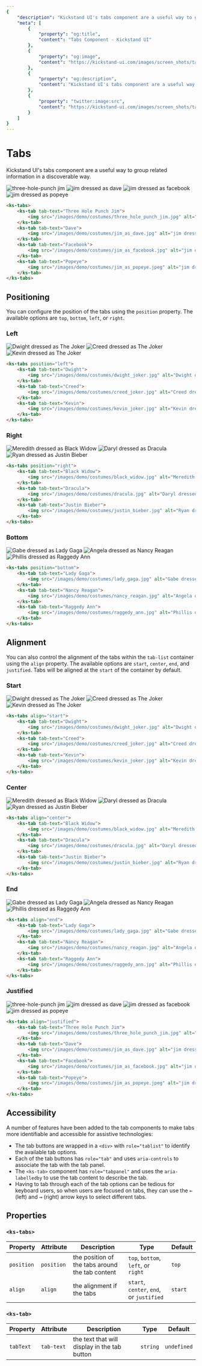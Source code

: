 ```yaml
---
{
    "description": "Kickstand UI's tabs component are a useful way to group related information in a discoverable way.",
    "meta": [
        {
            "property": "og:title",
            "content": "Tabs Component - Kickstand UI"
        },
        {
            "property": "og:image",
            "content": "https://kickstand-ui.com/images/screen_shots/tabs.png"
        },
        {
            "property": "og:description",
            "content": "Kickstand UI's tabs component are a useful way to group related information in a discoverable way."
        },
        {
            "property": "twitter:image:src",
            "content": "https://kickstand-ui.com/images/screen_shots/tabs.png"
        }
    ]
}
---
```


# Tabs

Kickstand UI's tabs component are a useful way to group related information in a discoverable way.

<div class="my=xl">
    <ks-tabs>
        <ks-tab tab-text="Three Hole Punch Jim">
            <img src="/images/demo/costumes/three_hole_punch_jim.jpg" alt="three-hole-punch jim" />
        </ks-tab>
        <ks-tab tab-text="Dave">
            <img src="/images/demo/costumes/jim_as_dave.jpg" alt="jim dressed as dave" />
        </ks-tab>
        <ks-tab tab-text="Facebook">
            <img src="/images/demo/costumes/jim_as_facebook.jpg" alt="jim dressed as facebook" />
        </ks-tab>
        <ks-tab tab-text="Popeye">
            <img src="/images/demo/costumes/jim_as_popeye.jpeg" alt="jim dressed as popeye" />
        </ks-tab>
    </ks-tabs>
</div>

```html
<ks-tabs>
    <ks-tab tab-text="Three Hole Punch Jim">
        <img src="/images/demo/costumes/three_hole_punch_jim.jpg" alt="three-hole-punch jim" />
    </ks-tab>
    <ks-tab tab-text="Dave">
        <img src="/images/demo/costumes/jim_as_dave.jpg" alt="jim dressed as dave" />
    </ks-tab>
    <ks-tab tab-text="Facebook">
        <img src="/images/demo/costumes/jim_as_facebook.jpg" alt="jim dressed as facebook" />
    </ks-tab>
    <ks-tab tab-text="Popeye">
        <img src="/images/demo/costumes/jim_as_popeye.jpeg" alt="jim dressed as popeye" />
    </ks-tab>
</ks-tabs>
```

## Positioning

You can configure the position of the tabs using the `position` property. The available options are `top`, `bottom`, `left`, or `right`.

### Left

<div class="my=xl">
    <ks-tabs position="left">
        <ks-tab tab-text="Dwight">
            <img src="/images/demo/costumes/dwight_joker.jpg" alt="Dwight dressed as The Joker" />
        </ks-tab>
        <ks-tab tab-text="Creed">
            <img src="/images/demo/costumes/creed_joker.jpg" alt="Creed dressed as The Joker" />
        </ks-tab>
        <ks-tab tab-text="Kevin">
            <img src="/images/demo/costumes/kevin_joker.jpeg" alt="Kevin dressed as The Joker" />
        </ks-tab>
    </ks-tabs>
</div>

```html
<ks-tabs position="left">
    <ks-tab tab-text="Dwight">
        <img src="/images/demo/costumes/dwight_joker.jpg" alt="Dwight dressed as The Joker" />
    </ks-tab>
    <ks-tab tab-text="Creed">
        <img src="/images/demo/costumes/creed_joker.jpg" alt="Creed dressed as The Joker" />
    </ks-tab>
    <ks-tab tab-text="Kevin">
        <img src="/images/demo/costumes/kevin_joker.jpg" alt="Kevin dressed as The Joker" />
    </ks-tab>
</ks-tabs>
```

### Right

<div class="my=xl">
    <ks-tabs position="right">
        <ks-tab tab-text="Black Widow">
            <img src="/images/demo/costumes/black_widow.jpg" alt="Meredith dressed as Black Widow" />
        </ks-tab>
        <ks-tab tab-text="Dracula">
            <img src="/images/demo/costumes/dracula.jpg" alt="Daryl dressed as Dracula" />
        </ks-tab>
        <ks-tab tab-text="Justin Bieber">
            <img src="/images/demo/costumes/justin_bieber.jpg" alt="Ryan dressed as Justin Bieber" />
        </ks-tab>
    </ks-tabs>
</div>

```html
<ks-tabs position="right">
    <ks-tab tab-text="Black Widow">
        <img src="/images/demo/costumes/black_widow.jpg" alt="Meredith dressed as Black Widow" />
    </ks-tab>
    <ks-tab tab-text="Dracula">
        <img src="/images/demo/costumes/dracula.jpg" alt="Daryl dressed as Dracula" />
    </ks-tab>
    <ks-tab tab-text="Justin Bieber">
        <img src="/images/demo/costumes/justin_bieber.jpg" alt="Ryan dressed as Justin Bieber" />
    </ks-tab>
</ks-tabs>
```

### Bottom

<div class="my=xl">
    <ks-tabs position="bottom">
        <ks-tab tab-text="Lady Gaga">
            <img src="/images/demo/costumes/lady_gaga.jpg" alt="Gabe dressed as Lady Gaga" />
        </ks-tab>
        <ks-tab tab-text="Nancy Reagan">
            <img src="/images/demo/costumes/nancy_reagan.jpg" alt="Angela dressed as Nancy Reagan" />
        </ks-tab>
        <ks-tab tab-text="Raggedy Ann">
            <img src="/images/demo/costumes/raggedy_ann.jpg" alt="Phillis dressed as Raggedy Ann" />
        </ks-tab>
    </ks-tabs>
</div>

```html
<ks-tabs position="bottom">
    <ks-tab tab-text="Lady Gaga">
        <img src="/images/demo/costumes/lady_gaga.jpg" alt="Gabe dressed as Lady Gaga" />
    </ks-tab>
    <ks-tab tab-text="Nancy Reagan">
        <img src="/images/demo/costumes/nancy_reagan.jpg" alt="Angela dressed as Nancy Reagan" />
    </ks-tab>
    <ks-tab tab-text="Raggedy Ann">
        <img src="/images/demo/costumes/raggedy_ann.jpg" alt="Phillis dressed as Raggedy Ann" />
    </ks-tab>
</ks-tabs>
```

## Alignment

You can also control the alignment of the tabs within the `tab-list` container using the `align` property. The available options are `start`, `center`, `end`, and `justified`. Tabs will be aligned at the `start` of the container by default.

### Start

<div class="my=xl">
    <ks-tabs align="start">
        <ks-tab tab-text="Dwight">
            <img src="/images/demo/costumes/dwight_joker.jpg" alt="Dwight dressed as The Joker" />
        </ks-tab>
        <ks-tab tab-text="Creed">
            <img src="/images/demo/costumes/creed_joker.jpg" alt="Creed dressed as The Joker" />
        </ks-tab>
        <ks-tab tab-text="Kevin">
            <img src="/images/demo/costumes/kevin_joker.jpeg" alt="Kevin dressed as The Joker" />
        </ks-tab>
    </ks-tabs>
</div>

```html
<ks-tabs align="start">
    <ks-tab tab-text="Dwight">
        <img src="/images/demo/costumes/dwight_joker.jpg" alt="Dwight dressed as The Joker" />
    </ks-tab>
    <ks-tab tab-text="Creed">
        <img src="/images/demo/costumes/creed_joker.jpg" alt="Creed dressed as The Joker" />
    </ks-tab>
    <ks-tab tab-text="Kevin">
        <img src="/images/demo/costumes/kevin_joker.jpg" alt="Kevin dressed as The Joker" />
    </ks-tab>
</ks-tabs>
```

### Center

<div class="my=xl">
    <ks-tabs align="center">
        <ks-tab tab-text="Black Widow">
            <img src="/images/demo/costumes/black_widow.jpg" alt="Meredith dressed as Black Widow" />
        </ks-tab>
        <ks-tab tab-text="Dracula">
            <img src="/images/demo/costumes/dracula.jpg" alt="Daryl dressed as Dracula" />
        </ks-tab>
        <ks-tab tab-text="Justin Bieber">
            <img src="/images/demo/costumes/justin_bieber.jpg" alt="Ryan dressed as Justin Bieber" />
        </ks-tab>
    </ks-tabs>
</div>

```html
<ks-tabs align="center">
    <ks-tab tab-text="Black Widow">
        <img src="/images/demo/costumes/black_widow.jpg" alt="Meredith dressed as Black Widow" />
    </ks-tab>
    <ks-tab tab-text="Dracula">
        <img src="/images/demo/costumes/dracula.jpg" alt="Daryl dressed as Dracula" />
    </ks-tab>
    <ks-tab tab-text="Justin Bieber">
        <img src="/images/demo/costumes/justin_bieber.jpg" alt="Ryan dressed as Justin Bieber" />
    </ks-tab>
</ks-tabs>
```

### End

<div class="my=xl">
    <ks-tabs align="end">
        <ks-tab tab-text="Lady Gaga">
            <img src="/images/demo/costumes/lady_gaga.jpg" alt="Gabe dressed as Lady Gaga" />
        </ks-tab>
        <ks-tab tab-text="Nancy Reagan">
            <img src="/images/demo/costumes/nancy_reagan.jpg" alt="Angela dressed as Nancy Reagan" />
        </ks-tab>
        <ks-tab tab-text="Raggedy Ann">
            <img src="/images/demo/costumes/raggedy_ann.jpg" alt="Phillis dressed as Raggedy Ann" />
        </ks-tab>
    </ks-tabs>
</div>

```html
<ks-tabs align="end">
    <ks-tab tab-text="Lady Gaga">
        <img src="/images/demo/costumes/lady_gaga.jpg" alt="Gabe dressed as Lady Gaga" />
    </ks-tab>
    <ks-tab tab-text="Nancy Reagan">
        <img src="/images/demo/costumes/nancy_reagan.jpg" alt="Angela dressed as Nancy Reagan" />
    </ks-tab>
    <ks-tab tab-text="Raggedy Ann">
        <img src="/images/demo/costumes/raggedy_ann.jpg" alt="Phillis dressed as Raggedy Ann" />
    </ks-tab>
</ks-tabs>
```

### Justified

<div class="my=xl">
    <ks-tabs align="justified">
        <ks-tab tab-text="Three Hole Punch Jim">
            <img src="/images/demo/costumes/three_hole_punch_jim.jpg" alt="three-hole-punch jim" />
        </ks-tab>
        <ks-tab tab-text="Dave">
            <img src="/images/demo/costumes/jim_as_dave.jpg" alt="jim dressed as dave" />
        </ks-tab>
        <ks-tab tab-text="Facebook">
            <img src="/images/demo/costumes/jim_as_facebook.jpg" alt="jim dressed as facebook" />
        </ks-tab>
        <ks-tab tab-text="Popeye">
            <img src="/images/demo/costumes/jim_as_popeye.jpeg" alt="jim dressed as popeye" />
        </ks-tab>
    </ks-tabs>
</div>

```html
<ks-tabs align="justified">
    <ks-tab tab-text="Three Hole Punch Jim">
        <img src="/images/demo/costumes/three_hole_punch_jim.jpg" alt="three-hole-punch jim" />
    </ks-tab>
    <ks-tab tab-text="Dave">
        <img src="/images/demo/costumes/jim_as_dave.jpg" alt="jim dressed as dave" />
    </ks-tab>
    <ks-tab tab-text="Facebook">
        <img src="/images/demo/costumes/jim_as_facebook.jpg" alt="jim dressed as facebook" />
    </ks-tab>
    <ks-tab tab-text="Popeye">
        <img src="/images/demo/costumes/jim_as_popeye.jpeg" alt="jim dressed as popeye" />
    </ks-tab>
</ks-tabs>
```

## Accessibility

A number of features have been added to the tab components to make tabs more identifiable and accessible for assistive technologies:

- The tab buttons are wrapped in a `<div>` with `role="tablist"` to identify the available tab options.
- Each of the tab buttons has `role="tab"` and uses `aria-controls` to associate the tab with the tab panel.
- The `<ks-tab>` component has `role="tabpanel"` and uses the `aria-labelledby` to use the tab content to describe the tab.
- Having to tab through each of the tab options can be tedious for keyboard users, so when users are focused on tabs, they can use the <kbd class="text-dark">←</kbd> (left) and <kbd class="text-dark">→</kbd> (right) arrow keys to select different tabs.

## Properties

### `<ks-tabs>`

| Property   | Attribute  | Description                                     | Type                                | Default |
| ---------- | ---------- | ----------------------------------------------- | ----------------------------------- | ------- |
| `position` | `position` | the position of the tabs around the tab content | `top`, `bottom`, `left`, or `right` | `top` |
| `align`    | `align`    | the alignment if the tabs                       | `start`, `center`, `end`, or `justified` | `start` |

### `<ks-tab>`

| Property   | Attribute  | Description                                     | Type                                | Default |
| ---------- | ---------- | ----------------------------------------------- | ----------------------------------- | ------- |
| `tabText` | `tab-text` | the text that will display in the tab button | `string` | `undefined` |

